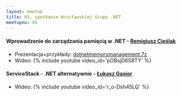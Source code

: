 ```yaml
---
layout: meetup
title: 65. spotkanie Wrocławskiej Grupy .NET
meetupno: 65
---
```


#### Wprowadzenie do zarządzania pamięcią w .NET - [Remigiusz Cieślak](emailto:remigiusz.cieslak@gmail.com)
* Prezentacja+przykłady: [dotnetmemorymanagement.7z]({{BASE_PATH}}/assets/dotnetmemorymanagement101.7z) 
* Wideo: {% include youtube video_id='pOBsjD6S8TY' %}


#### ServiceStack - .NET alternatywnie - [Łukasz Gąsior](https://twitter.com/lukaszgasior)
* Wideo: {% include youtube video_id='r_o-Dsh45LQ' %}
